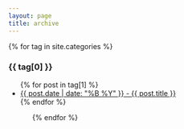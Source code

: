 ```yaml
---
layout: page
title: archive
---
```


{% for tag in site.categories %}
  <h3>{{ tag[0] }}</h3>
  <ul>
   {% for post in tag[1] %}
     <li><a href="{{ post.url }}">{{ post.date | date: "%B %Y" }} - {{ post.title }}</a></li>
   {% endfor %}
  <ul>
{% endfor %}
